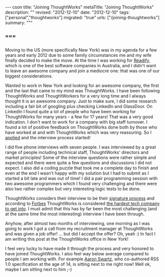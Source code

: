--- cson
title: "Joining ThoughtWorks"
metaTitle: "Joining ThoughtWorks"
description: ""
revised: "2012-12-10"
date: "2012-12-10"
tags: ["personal","thoughtworks"]
migrated: "true"
urls: ["/joining-thoughtworks"]
summary: """

"""
---
Moving to the US (more specifically New York) was in my agenda for a few years and early 2012 due to some family circumstances me and my wife finally decided to make the move. At the time I was working for [Readify](http://readify.net/), which is one of the best software companies in Australia, and I didn't want to leave an awesome company and join a mediocre one: that was one of our biggest considerations.

Wanted to work in New York and looking for an awesome company, the first and the last that came to my mind was ThoughtWorks. I have been following ThoughtWorks and ThoughtWorkers for a very long time and I always thought it is an awesome company. Just to make sure, I did some research including a fair bit of googling plus checking LinkedIn and GlassDoor. On LinkedIn I found quite a lot of people who have been working for ThoughtWorks for many years - a few for 17 years! That was a very good indication. I don't want to work for a company with big staff turnover. I found a lot of positive feedback on ThoughtWorks done both by those who have worked at and with ThoughtWorks which was very reassuring. So I [applied](http://join.thoughtworks.com/) and the interview process started! 

I did five phone interviews with seven people. I was interviewed by a great range of people including technical staff, ThoughtWorks' directors and market principles! Some of the interview questions were rather simple and expected and there were quite a few questions and discussions I did not expect. I also did a coding puzzle that took me a complete day to finish and even at the end I wasn't happy with my solution but I had to submit as I started a bit late and was out of time! I did a pair programming session with two awesome programmers which I found very challenging and there were also two rather complex but very interesting logic tests to be done.

ThoughtWorks considers their interview to be their [signature process](http://www.thoughtworks.com/node/60) and according to [Forbes](http://www.forbes.com/sites/jacquelynsmith/2012/07/26/the-companies-that-give-the-toughest-job-interviews/2/) ThoughtWorks is considered [the hardest tech company to get into](http://www.businessinsider.com/hardest-tech-company-job-interviews-2012-8). I must admit that this has by far been the most challenging (and at the same time the most interesting) interview I have been through.

Anyhow, after almost two months of interviewing, one morning as I was going to work I got a call from my recruitment manager at ThoughtWorks and was given a job offer! … but did I accept the offer? Oh, yeah :) In fact I am writing this post at the ThoughtWorks office in New York! 

I feel very lucky to have made it through the process and very honored to have joined ThoughtWorks. I also feel way below average compared to people I am working with. For example [Aaron Swartz](http://www.aaronsw.com/), who co-authored RSS 1.0 specification at the age of 14, is sitting next to me right now! Well ok, maybe I am sitting next to him ;-) 